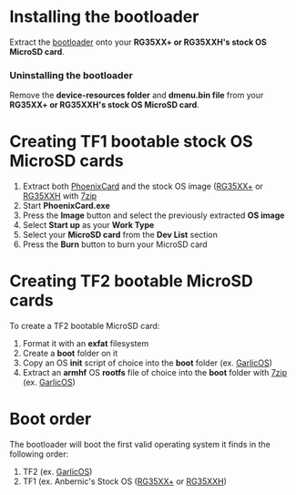 # Installing the bootloader
Extract the [bootloader](https://github.com/GarlicOS/bootloader_anbernic_rg35xxplus/archive/refs/heads/master.zip) onto your **RG35XX+ or RG35XXH's stock OS MicroSD card**.
### Uninstalling the bootloader
Remove the **device-resources folder** and **dmenu.bin file** from your **RG35XX+ or RG35XXH's stock OS MicroSD card**.

# Creating TF1 bootable stock OS MicroSD cards
1. Extract both [PhoenixCard](https://drive.google.com/file/d/1I5z5yauSauwW1Ig91_2roiA0BFeiJoZX) and the stock OS image ([RG35XX+](https://drive.google.com/file/d/1Gg1e9GruSqlN2lqLJUG7mFIRNbe5bQjN) or [RG35XXH](https://win.anbernic.com/download/360.html#) with [7zip](https://www.7-zip.org/download.html)
2. Start **PhoenixCard.exe**
3. Press the **Image** button and select the previously extracted **OS image**
4. Select **Start up** as your **Work Type**
5. Select your **MicroSD card** from the **Dev List** section
6. Press the **Burn** button to burn your MicroSD card

# Creating TF2 bootable MicroSD cards
To create a TF2 bootable MicroSD card:
1. Format it with an **exfat** filesystem
2. Create a **boot** folder on it
3. Copy an OS **init** script of choice into the **boot** folder (ex. [GarlicOS](https://github.com/GarlicOS/init_template/raw/main/init))
4. Extract an **armhf** OS **rootfs** file of choice into the **boot** folder with [7zip](https://www.7-zip.org/download.html) (ex. [GarlicOS](https://github.com/GarlicOS/buildroot/releases/latest))

# Boot order
The bootloader will boot the first valid operating system it finds in the following order:
1. TF2 (ex. [GarlicOS](https://github.com/GarlicOS/buildroot/releases/latest))
2. TF1 (ex. Anbernic's Stock OS ([RG35XX+](https://drive.google.com/file/d/1Gg1e9GruSqlN2lqLJUG7mFIRNbe5bQjN) or [RG35XXH](https://win.anbernic.com/download/360.html#))
